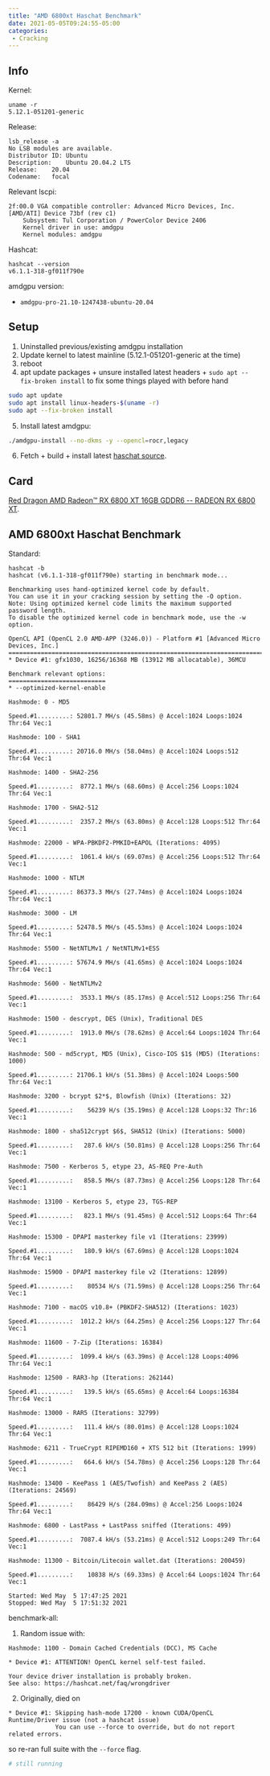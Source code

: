 ```yaml
---
title: "AMD 6800xt Haschat Benchmark"
date: 2021-05-05T09:24:55-05:00
categories:
 - Cracking
---
```


## Info

Kernel:

```
uname -r
5.12.1-051201-generic
```

Release:

```
lsb_release -a
No LSB modules are available.
Distributor ID:	Ubuntu
Description:	Ubuntu 20.04.2 LTS
Release:	20.04
Codename:	focal
```
Relevant lscpi:

```
2f:00.0 VGA compatible controller: Advanced Micro Devices, Inc. [AMD/ATI] Device 73bf (rev c1)
	Subsystem: Tul Corporation / PowerColor Device 2406
	Kernel driver in use: amdgpu
	Kernel modules: amdgpu
```

Hashcat:

```
hashcat --version
v6.1.1-318-gf011f790e
```

amdgpu version:
* `amdgpu-pro-21.10-1247438-ubuntu-20.04`

## Setup

1. Uninstalled previous/existing amdgpu installation
2. Update kernel to latest mainline (5.12.1-051201-generic at the time)
3. reboot
4. apt update packages + unsure installed latest headers + `sudo apt --fix-broken install` to fix some things played with before hand

  ```bash
  sudo apt update
  sudo apt install linux-headers-$(uname -r)
  sudo apt --fix-broken install              
  ```
5. Install latest amdgpu:

  ```bash
  ./amdgpu-install --no-dkms -y --opencl=rocr,legacy
  ```
6. Fetch + build + install latest [haschat source](https://github.com/hashcat/hashcat).

## Card

[Red Dragon AMD Radeon™ RX 6800 XT 16GB GDDR6 -- RADEON RX 6800 XT](https://www.powercolor.com/product?id=1606116634).

## AMD 6800xt Haschat Benchmark

Standard:

```
hashcat -b
hashcat (v6.1.1-318-gf011f790e) starting in benchmark mode...

Benchmarking uses hand-optimized kernel code by default.
You can use it in your cracking session by setting the -O option.
Note: Using optimized kernel code limits the maximum supported password length.
To disable the optimized kernel code in benchmark mode, use the -w option.

OpenCL API (OpenCL 2.0 AMD-APP (3246.0)) - Platform #1 [Advanced Micro Devices, Inc.]
=====================================================================================
* Device #1: gfx1030, 16256/16368 MB (13912 MB allocatable), 36MCU

Benchmark relevant options:
===========================
* --optimized-kernel-enable

Hashmode: 0 - MD5

Speed.#1.........: 52801.7 MH/s (45.58ms) @ Accel:1024 Loops:1024 Thr:64 Vec:1

Hashmode: 100 - SHA1

Speed.#1.........: 20716.0 MH/s (58.04ms) @ Accel:1024 Loops:512 Thr:64 Vec:1

Hashmode: 1400 - SHA2-256

Speed.#1.........:  8772.1 MH/s (68.60ms) @ Accel:256 Loops:1024 Thr:64 Vec:1

Hashmode: 1700 - SHA2-512

Speed.#1.........:  2357.2 MH/s (63.80ms) @ Accel:128 Loops:512 Thr:64 Vec:1

Hashmode: 22000 - WPA-PBKDF2-PMKID+EAPOL (Iterations: 4095)

Speed.#1.........:  1061.4 kH/s (69.07ms) @ Accel:256 Loops:512 Thr:64 Vec:1

Hashmode: 1000 - NTLM

Speed.#1.........: 86373.3 MH/s (27.74ms) @ Accel:1024 Loops:1024 Thr:64 Vec:1

Hashmode: 3000 - LM

Speed.#1.........: 52478.5 MH/s (45.53ms) @ Accel:1024 Loops:1024 Thr:64 Vec:1

Hashmode: 5500 - NetNTLMv1 / NetNTLMv1+ESS

Speed.#1.........: 57674.9 MH/s (41.65ms) @ Accel:1024 Loops:1024 Thr:64 Vec:1

Hashmode: 5600 - NetNTLMv2

Speed.#1.........:  3533.1 MH/s (85.17ms) @ Accel:512 Loops:256 Thr:64 Vec:1

Hashmode: 1500 - descrypt, DES (Unix), Traditional DES

Speed.#1.........:  1913.0 MH/s (78.62ms) @ Accel:64 Loops:1024 Thr:64 Vec:1

Hashmode: 500 - md5crypt, MD5 (Unix), Cisco-IOS $1$ (MD5) (Iterations: 1000)

Speed.#1.........: 21706.1 kH/s (51.38ms) @ Accel:1024 Loops:500 Thr:64 Vec:1

Hashmode: 3200 - bcrypt $2*$, Blowfish (Unix) (Iterations: 32)

Speed.#1.........:    56239 H/s (35.19ms) @ Accel:128 Loops:32 Thr:16 Vec:1

Hashmode: 1800 - sha512crypt $6$, SHA512 (Unix) (Iterations: 5000)

Speed.#1.........:   287.6 kH/s (50.81ms) @ Accel:128 Loops:256 Thr:64 Vec:1

Hashmode: 7500 - Kerberos 5, etype 23, AS-REQ Pre-Auth

Speed.#1.........:   858.5 MH/s (87.73ms) @ Accel:256 Loops:128 Thr:64 Vec:1

Hashmode: 13100 - Kerberos 5, etype 23, TGS-REP

Speed.#1.........:   823.1 MH/s (91.45ms) @ Accel:512 Loops:64 Thr:64 Vec:1

Hashmode: 15300 - DPAPI masterkey file v1 (Iterations: 23999)

Speed.#1.........:   180.9 kH/s (67.69ms) @ Accel:128 Loops:1024 Thr:64 Vec:1

Hashmode: 15900 - DPAPI masterkey file v2 (Iterations: 12899)

Speed.#1.........:    80534 H/s (71.59ms) @ Accel:128 Loops:256 Thr:64 Vec:1

Hashmode: 7100 - macOS v10.8+ (PBKDF2-SHA512) (Iterations: 1023)

Speed.#1.........:  1012.2 kH/s (64.25ms) @ Accel:256 Loops:127 Thr:64 Vec:1

Hashmode: 11600 - 7-Zip (Iterations: 16384)

Speed.#1.........:  1099.4 kH/s (63.39ms) @ Accel:128 Loops:4096 Thr:64 Vec:1

Hashmode: 12500 - RAR3-hp (Iterations: 262144)

Speed.#1.........:   139.5 kH/s (65.65ms) @ Accel:64 Loops:16384 Thr:64 Vec:1

Hashmode: 13000 - RAR5 (Iterations: 32799)

Speed.#1.........:   111.4 kH/s (80.01ms) @ Accel:128 Loops:1024 Thr:64 Vec:1

Hashmode: 6211 - TrueCrypt RIPEMD160 + XTS 512 bit (Iterations: 1999)

Speed.#1.........:   664.6 kH/s (54.78ms) @ Accel:256 Loops:128 Thr:64 Vec:1

Hashmode: 13400 - KeePass 1 (AES/Twofish) and KeePass 2 (AES) (Iterations: 24569)

Speed.#1.........:    86429 H/s (284.09ms) @ Accel:256 Loops:1024 Thr:64 Vec:1

Hashmode: 6800 - LastPass + LastPass sniffed (Iterations: 499)

Speed.#1.........:  7087.4 kH/s (53.21ms) @ Accel:512 Loops:249 Thr:64 Vec:1

Hashmode: 11300 - Bitcoin/Litecoin wallet.dat (Iterations: 200459)

Speed.#1.........:    10838 H/s (69.33ms) @ Accel:64 Loops:1024 Thr:64 Vec:1

Started: Wed May  5 17:47:25 2021
Stopped: Wed May  5 17:51:32 2021
```

benchmark-all:

1. Random issue with:

```
Hashmode: 1100 - Domain Cached Credentials (DCC), MS Cache

* Device #1: ATTENTION! OpenCL kernel self-test failed.

Your device driver installation is probably broken.
See also: https://hashcat.net/faq/wrongdriver

```

2. Originally, died on

```
* Device #1: Skipping hash-mode 17200 - known CUDA/OpenCL Runtime/Driver issue (not a hashcat issue)
             You can use --force to override, but do not report related errors.
```

so re-ran full suite with the `--force` flag.


```bash
# still running
```
